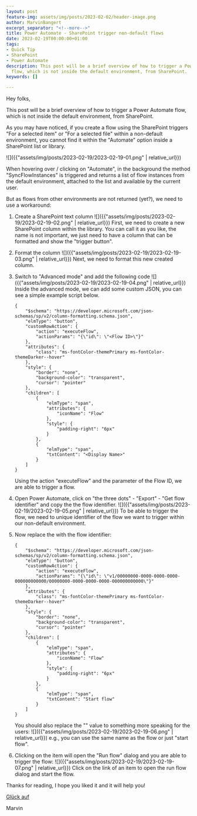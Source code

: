 ```yaml
---
layout: post
feature-img: assets/img/posts/2023-02-02/header-image.png
author: MarvinBangert
excerpt_separator: "<!--more-->"
title: Power Automate - SharePoint trigger non-default flows
date: 2023-02-19T00:00:00+01:00
tags:
- Quick Tip
- SharePoint
- Power Automate
description: This post will be a brief overview of how to trigger a Power Automate
  flow, which is not inside the default environment, from SharePoint.
keywords: []

---
```

Hey folks,

This post will be a brief overview of how to trigger a Power Automate flow, which is not inside the default environment, from SharePoint.

<!--more-->

As you may have noticed, if you create a flow using the SharePoint triggers "For a selected item" or "For a selected file" within a non-default environment, you cannot find it within the "Automate" option inside a SharePoint list or library.

![]({{"assets/img/posts/2023-02-19/2023-02-19-01.png" | relative_url}})

When hovering over / clicking on "Automate", in the background the method "SyncFlowInstances" is triggered and returns a list of flow instances from the default environment, attached to the list and available by the current user.

But as flows from other environments are not returned (yet?), we need to use a workaround:

1. Create a SharePoint text column
    ![]({{"assets/img/posts/2023-02-19/2023-02-19-02.png" | relative_url}})
    First, we need to create a new SharePoint column within the library. You can call it as you like, the name is not important, we just need to have a column that can be formatted and show the "trigger button".
2. Format the column
    ![]({{"assets/img/posts/2023-02-19/2023-02-19-03.png" | relative_url}})
    Next, we need to format this new created column.
3. Switch to "Advanced mode" and add the following code
    ![]({{"assets/img/posts/2023-02-19/2023-02-19-04.png" | relative_url}})
    Inside the advanced mode, we can add some custom JSON, you can see a simple example script below.

       {
           "$schema": "https://developer.microsoft.com/json-schemas/sp/v2/column-formatting.schema.json",
           "elmType": "button",
           "customRowAction": {
               "action": "executeFlow",
               "actionParams": "{\"id\": \"<Flow ID>\"}"
           },
           "attributes": {
               "class": "ms-fontColor-themePrimary ms-fontColor-themeDarker--hover"
           },
           "style": {
               "border": "none",
               "background-color": "transparent",
               "cursor": "pointer"
           },
           "children": [
               {
                   "elmType": "span",
                   "attributes": {
                       "iconName": "Flow"
                   },
                   "style": {
                       "padding-right": "6px"
                   }
               },
               {
                   "elmType": "span",
                   "txtContent": "<Display Name>"
               }
           ]
       }

    Using the action "executeFlow" and the parameter of the Flow ID, we are able to trigger a flow.
4. Open Power Automate, click on "the three dots" - "Export" - "Get flow identifier" and copy the the flow identifier.
    ![]({{"assets/img/posts/2023-02-19/2023-02-19-05.png" | relative_url}})
    To be able to trigger the flow, we need to unique identifier of the flow we want to trigger within our non-default environment.
5. Now replace the <Flow ID> with the flow identifier:

       {
           "$schema": "https://developer.microsoft.com/json-schemas/sp/v2/column-formatting.schema.json",
           "elmType": "button",
           "customRowAction": {
               "action": "executeFlow",
               "actionParams": "{\"id\": \"v1/00000000-0000-0000-0000-000000000000/00000000-0000-0000-0000-000000000000\"}"
           },
           "attributes": {
               "class": "ms-fontColor-themePrimary ms-fontColor-themeDarker--hover"
           },
           "style": {
               "border": "none",
               "background-color": "transparent",
               "cursor": "pointer"
           },
           "children": [
               {
                   "elmType": "span",
                   "attributes": {
                       "iconName": "Flow"
                   },
                   "style": {
                       "padding-right": "6px"
                   }
               },
               {
                   "elmType": "span",
                   "txtContent": "Start flow"
               }
           ]
       }

    You should also replace the "<Display Name>" value to something more speaking for the users:
    ![]({{"assets/img/posts/2023-02-19/2023-02-19-06.png" | relative_url}})
    e.g., you can use the same name as the flow or just "start flow".
6. Clicking on the item will open the "Run flow" dialog and you are able to trigger the flow:
    ![]({{"assets/img/posts/2023-02-19/2023-02-19-07.png" | relative_url}})
    Click on the link of an item to open the run flow dialog and start the flow.


Thanks for reading, I hope you liked it and it will help you!

[Glück auf](https://en.wikipedia.org/wiki/Gl%C3%BCck_auf)

Marvin
